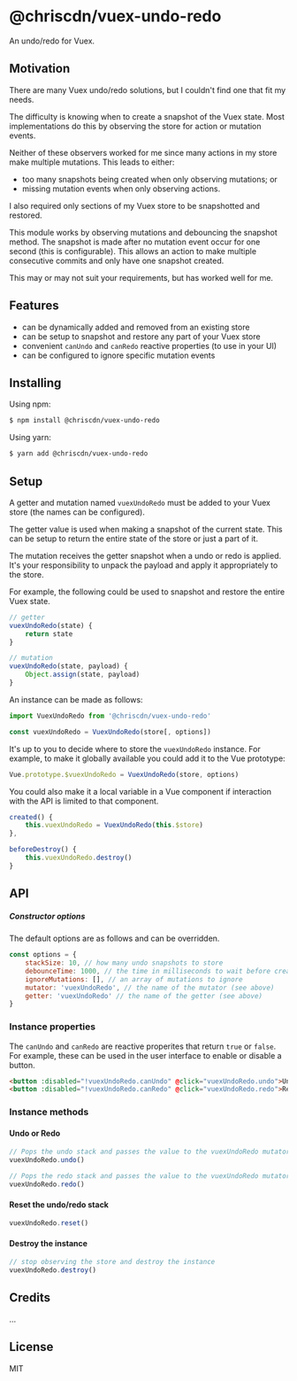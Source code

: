 # @chriscdn/vuex-undo-redo

An undo/redo for Vuex.

## Motivation

There are many Vuex undo/redo solutions, but I couldn't find one that fit my needs.

The difficulty is knowing when to create a snapshot of the Vuex state.  Most implementations do this by observing the store for action or mutation events.

Neither of these observers worked for me since many actions in my store make multiple mutations.  This leads to either:

- too many snapshots being created when only observing mutations; or
- missing mutation events when only observing actions.

I also required only sections of my Vuex store to be snapshotted and restored.

This module works by observing mutations and debouncing the snapshot method.  The snapshot is made after no mutation event occur for one second (this is configurable).  This allows an action to make multiple consecutive commits and only have one snapshot created.

This may or may not suit your requirements, but has worked well for me.

## Features

- can be dynamically added and removed from an existing store
- can be setup to snapshot and restore any part of your Vuex store
- convenient `canUndo` and `canRedo` reactive properties (to use in your UI)
- can be configured to ignore specific mutation events

## Installing

Using npm:

```bash
$ npm install @chriscdn/vuex-undo-redo
```

Using yarn:

```bash
$ yarn add @chriscdn/vuex-undo-redo
```

## Setup

A getter and mutation named `vuexUndoRedo` must be added to your Vuex store (the names can be configured).

The getter value is used when making a snapshot of the current state.  This can be setup to return the entire state of the store or just a part of it.

The mutation receives the getter snapshot when a undo or redo is applied.  It's your responsibility to unpack the payload and apply it appropriately to the store.

For example, the following could be used to snapshot and restore the entire Vuex state.

```js
// getter
vuexUndoRedo(state) {
	return state
}

// mutation
vuexUndoRedo(state, payload) {
	Object.assign(state, payload)
}
```

An instance can be made as follows:

```js
import VuexUndoRedo from '@chriscdn/vuex-undo-redo'

const vuexUndoRedo = VuexUndoRedo(store[, options])
```

It's up to you to decide where to store the `vuexUndoRedo` instance.  For example, to make it globally available you could add it to the Vue prototype:

```js
Vue.prototype.$vuexUndoRedo = VuexUndoRedo(store, options)
````

You could also make it a local variable in a Vue component if interaction with the API is limited to that component.

```js
created() {
	this.vuexUndoRedo = VuexUndoRedo(this.$store)
},

beforeDestroy() {
	this.vuexUndoRedo.destroy()
}

````

## API

##### Constructor options

The default options are as follows and can be overridden.

```js
const options = {
	stackSize: 10, // how many undo snapshots to store
	debounceTime: 1000, // the time in milliseconds to wait before creating a snapshot
	ignoreMutations: [], // an array of mutations to ignore
	mutator: 'vuexUndoRedo', // the name of the mutator (see above)
	getter: 'vuexUndoRedo' // the name of the getter (see above)
}
```

### Instance properties

The `canUndo` and `canRedo` are reactive properites that return `true` or `false`.  For example, these can be used in the user interface to enable or disable a button.

```html
<button :disabled="!vuexUndoRedo.canUndo" @click="vuexUndoRedo.undo">Undo</button>
<button :disabled="!vuexUndoRedo.canRedo" @click="vuexUndoRedo.redo">Redo</button>

```

### Instance methods

#### Undo or Redo

```js
// Pops the undo stack and passes the value to the vuexUndoRedo mutator
vuexUndoRedo.undo()

// Pops the redo stack and passes the value to the vuexUndoRedo mutator
vuexUndoRedo.redo()
```

#### Reset the undo/redo stack

```js
vuexUndoRedo.reset()
```

#### Destroy the instance

```js
// stop observing the store and destroy the instance
vuexUndoRedo.destroy()
````

## Credits

...

## License

MIT